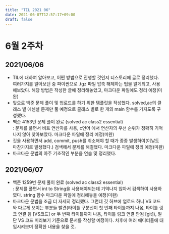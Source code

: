 ```yaml
---
title: "TIL 2021 06"
date: 2021-06-07T12:57:17+09:00
draft: false
---
```


# 6월 2주차
## 2021/06/06
* TIL에 대하여 알아보고, 어떤 방법으로 진행할 것인지 티스토리에 글로 정리했다. 여러가지를 알아보던 중 파이썬으로 .tgz 파일 압축 해제하는 법을 알게되고, 사용해보았다. 해당 방법은 작성한 글에 정리해놓았고, 마크다운 파일에도 정리 예정(미완)
* 앞으로 백준 문제 풀이 및 업로드를 하기 위한 템플릿을 작성했다. solved,ac의 클래스 별 에센셜 문제만 풀 예정으로 클래스 별로 한 개의 main 함수를 가지도록 구성했다.  
* 백준 4153번 문제 풀이 완료 (solved ac class2 essential)  
: 문제를 풀면서 비트 연산자를 사용, c언어 에서 연산자의 우선 순위가 정확히 기억나지 않아 찾아보았다. 마크다운 파일에 정리 예정(미완)
* 깃을 사용하면서 add, commit, push를 취소해야 할 때가 종종 발생하여(이날도 마찬가지로 발생했다.) 검색해서 문제를 해결했다. 마크다운 파일에 정리 예정(미완)
* 마크다운 문법의 아주 기초적인 부분을 연습 및 정리했다.

## 2021/06/07 
* 백준 1259번 문제 풀이 완료 (solved ac class2 essential)  
: 문제를 풀면서 int to String을 사용해야되는데 기억나지 않아서 검색하여 사용하였다. string 함수 마크다운 파일에 정리해놓을 예정(미완)
* 마크다운 문법을 조금 더 자세히 정리했다. 그런데 깃 허브에 업로드 하니 VS 코드와 다르게 보이는 부분들 발견(타이틀 구분선이 첫 번째 타이틀까지 나옴, 타이틀 링크 연결 됨 [VS코드] or 두 번째 타이틀까지 나옴, 타이틀 링크 연결 안됨 [git]), 일단 VS 코드 미리보기 기준으로 문서를 작성할 예정이다. 차후에 여러 에디터들에 대입시켜보며 정확한 내용을 찾을 것.

